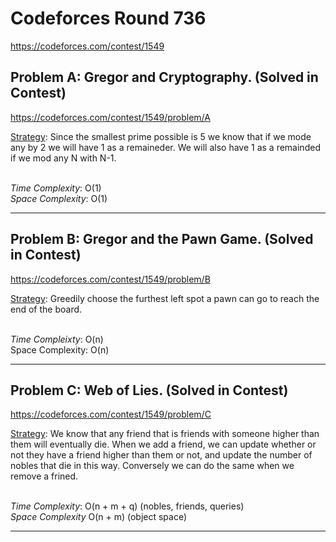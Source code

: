 # Codeforces Round 736
https://codeforces.com/contest/1549

## Problem A: Gregor and Cryptography. (Solved in Contest)
https://codeforces.com/contest/1549/problem/A

<ins>Strategy</ins>: Since the smallest prime possible is 5 we know that if we mode any by 2 we will have 1 as a remaineder. We will also have 1 as a remainded if we mod any N with N-1.

<br>
<i>Time Complexity</i>: O(1)
<br>
<i>Space Complexity</i>: O(1)
<br>

--- 

## Problem B: Gregor and the Pawn Game. (Solved in Contest)
https://codeforces.com/contest/1549/problem/B

<ins>Strategy</ins>: Greedily choose the furthest left spot a pawn can go to reach the end of the board.

<br>
<i>Time Compleixty</i>: O(n)
<br>
</i>Space Complexity</i>: O(n)

--- 

## Problem C: Web of Lies. (Solved in Contest)
https://codeforces.com/contest/1549/problem/C

<ins>Strategy</ins>: We know that any friend that is friends with someone higher than them will eventually die. When we add a friend, we can update whether or not they have a friend higher than them or not, and update the number of nobles that die in this way. Conversely we can do the same when we remove a frined.

<br>
<i>Time Complexity</i>: O(n + m + q) (nobles, friends, queries)
<br>
<i>Space Complexity</i> O(n + m) (object space)

---